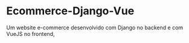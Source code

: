 # Ecommerce-Django-Vue
Um website e-commerce desenvolvido com Django no backend e com VueJS no frontend,

